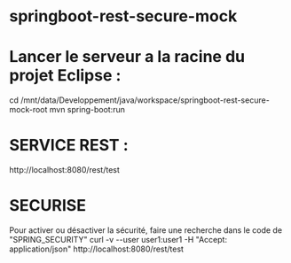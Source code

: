 # springboot-rest-secure-mock

Lancer le serveur a la racine du projet Eclipse :
=================================================
cd /mnt/data/Developpement/java/workspace/springboot-rest-secure-mock-root
mvn spring-boot:run

SERVICE REST :
============== 
http://localhost:8080/rest/test

SECURISE
========
Pour activer ou désactiver la sécurité, faire une recherche dans le code de "SPRING_SECURITY"
curl -v --user user1:user1 -H "Accept: application/json" http://localhost:8080/rest/test
